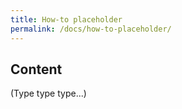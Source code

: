 ```yaml
---
title: How-to placeholder
permalink: /docs/how-to-placeholder/
---
```


## Content

(Type type type...)